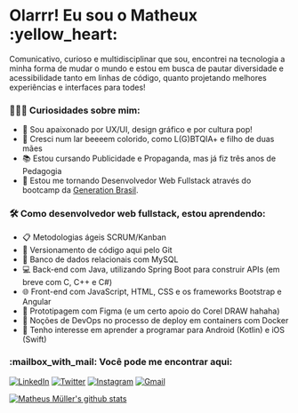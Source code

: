 <h1> Olarrr! Eu sou o Matheux :yellow_heart: </h1>

<p> Comunicativo, curioso e multidisciplinar que sou, encontrei na tecnologia a minha forma de mudar o mundo e estou em busca de pautar diversidade e acessibilidade tanto em linhas de código, quanto projetando melhores experiências e interfaces para todes! </p>

<h3>👨🏻‍💻 Curiosidades sobre mim: </h3>

- :dart: Sou apaixonado por UX/UI, design gráfico e por cultura pop!
- :rainbow: Cresci num lar beeeem colorido, como L(G)BTQIA+ e filho de duas mães
- :books: Estou cursando Publicidade e Propaganda, mas já fiz três anos de Pedagogia
- :seedling: Estou me tornando Desenvolvedor Web Fullstack através do bootcamp da [Generation Brasil](https://github.com/ari-hacks).



<h3>🛠 Como desenvolvedor web fullstack, estou aprendendo: </h3>

- :clipboard: Metodologias ágeis SCRUM/Kanban
- :mag_right: Versionamento de código aqui pelo Git
- :floppy_disk: Banco de dados relacionais com MySQL
- :computer: Back-end com Java, utilizando Spring Boot para construir APIs (em breve com C, C++ e C#)
- :globe_with_meridians: Front-end com JavaScript, HTML, CSS e os frameworks Bootstrap e Angular
- :art: Prototipagem com Figma (e um certo apoio do Corel DRAW hahaha)
- :whale: Noções de DevOps no processo de deploy em containers com Docker
- :iphone: Tenho interesse em aprender a programar para Android (Kotlin) e iOS (Swift)

<h3>:mailbox_with_mail: Você pode me encontrar aqui: </h3>

<a href="https://www.linkedin.com/in/matheuxmuller/" target="_blank"><img src="https://img.shields.io/badge/LinkedIn-%230077B5.svg?&style=flat-square&logo=linkedin&logoColor=white" alt="LinkedIn"></a>
<a href="https://twitter.com/matheuxmuller" target="_blank"><img src="https://img.shields.io/badge/-Twitter-1da1f2?style=flat-square&labelColor=1da1f2&logo=twitter&logoColor=white" alt="Twitter"></a>
<a href="https://www.instagram.com/matheuxmuller/" target="_blank"><img src="https://img.shields.io/badge/Instagram-%23E4405F.svg?&style=flat-square&logo=instagram&logoColor=white" alt="Instagram"></a>
<a href="mailto:pushpneetsingh99@gmail.com" target="_blank"><img src="https://img.shields.io/badge/Gmail-c14438?style=flat-square&logo=Gmail&logoColor=white&link=mailto:matheuxmuller@gmail.com" alt="Gmail"></a>
<br>


[![Matheus Müller's github stats](https://github-readme-stats.vercel.app/api?username=matheuxmuller&show_icons=true)](https://github.com/matheuxmuller)
